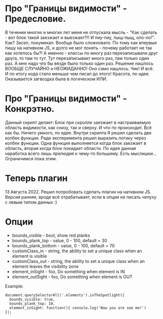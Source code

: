 # Про "Границы видимости" - Предесловие.
В течении многих и многих лет меня не отпускала мысль - "Как сделать - вот блок такой заезжает и выезжает?!! И пиу-пиу, пыщ-пыщ, оло-ло!". Как?
Засел, покумекал. Вообще было сложновато. По тому как впервые пишу на нативном JS, и долго не мог понять - почему работает не так как хотелось бы?! А именно - классы по многу раз перезаписывали друг друга, то там то тут. Тут перезаписывает много раз, там только один раз. А мне надо что бы везде было только один раз. Решение нашлось ВООБЩЕ СЛУЧАЙНО и НЕОЖИДАННО! Оно само нашлось. Чик! И всё. И по итогу кода стало меньше чем писал до этого! Красота, по идее. Оказывается загвоздка была в логическом ИЛИ.

# Про "Границы видимости" - Конкрэтно.
Данный скрипт делает:
Блок при скролле заезжает в настраиваемую область видимости, как снизу, так и сверху. И что-то произходит. Всё как бы. Ничего умного, по идее. Внутри скрипта Я решил сделать две колбек функции. Ради эксперимента решил выразить логику через колбек функции. Одна функция выполняется когда блок заезжает в область, вторая когда блок покидает области. По идее данная наработка всего лишь прелюдия к чему-то большему. Есть мыслишки... Ограничимся пока этим.

# Теперь плагин
13 Августа 2022. Решил попробовать сделать плагин на нативном JS. Версия ранняя, вроде всё отрабатывает, если в опции не писать чепуху с левым типом данных :)

# Опции
 * bounds_visible      - bool, show red planks
 * bounds_plank_top    - value, 0 - 100, default = 30
 * bounds_plank_bottom - value, 0 - 100, default = 70
 * customClass_in      - string, the ability to set a unique class when an element is visible
 * customClass_out     - string, the ability to set a unique class when an element leaves the visibility zone
 * element_inSight     - foo, Do something when element is IN
 * element_outSight    - foo, Do something when element is OUT

Example:
```
document.querySelectorAll('.elements').inTheSpotlight({
  bounds_visible: true,
  bounds_plank_top: 10,
  element_inSight: function(){ console.log('Now you are see me!')
});
```

